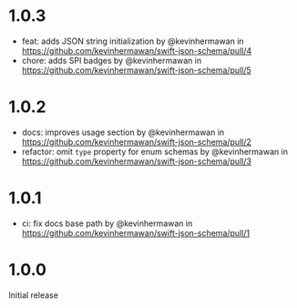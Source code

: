 # 1.0.3

- feat: adds JSON string initialization by @kevinhermawan in https://github.com/kevinhermawan/swift-json-schema/pull/4
- chore: adds SPI badges by @kevinhermawan in https://github.com/kevinhermawan/swift-json-schema/pull/5

# 1.0.2

- docs: improves usage section by @kevinhermawan in https://github.com/kevinhermawan/swift-json-schema/pull/2
- refactor: omit `type` property for enum schemas by @kevinhermawan in https://github.com/kevinhermawan/swift-json-schema/pull/3

# 1.0.1

- ci: fix docs base path by @kevinhermawan in https://github.com/kevinhermawan/swift-json-schema/pull/1

# 1.0.0

Initial release
